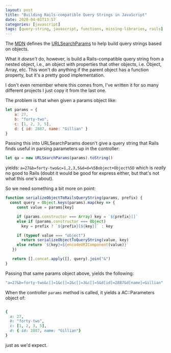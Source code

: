 ```yaml
---
layout: post
title: "Building Rails-compatible Query Strings in JavaScript"
date: 2020-04-01T13:57
categories: [javascript]
tags: [query-string, javascript, functions, missing-libraries, rails]
---
```


The [MDN](https://developer.mozilla.org/en-US/ "Mozilla Development Network") defines the [URLSearchParams](https://developer.mozilla.org/en-US/docs/Web/API/URLSearchParams "The URLSearchParams interface defines utility methods to work with the query string of a URL") to help build query strings based on objects.

What it *doesn't* do, however, is build a Rails-compatible query string from a nested object, i.e., an object with properties that other objects, i.e. Object, Array, etc. This won't do anything if the parent object has a function property, but it's a pretty good implementation.

I don't even remember where this comes from, I've written it for so many different projects I just copy it from the last one.

The problem is that when given a params object like:

``` javascript
let params = {
    a: 27,
    b: "forty-two",
    c: [1, 2, 3, 5],
    d: { id: 2887, name: "Gillian" }
}
```

Passing this into URLSearchParams doesn't give a query string that Rails finds useful in parsing parameters up in the controller:

``` javascript
let qa = new URLSearchParams(params).toString()
```

yields: `a=27&b=forty-two&c=1,2,3,5&d=d=%5Bobject+Object%5D` which is *really* no good to Rails (doubt it would be good for express either, but that's not what this one's about).

So we need something a bit more on point:

``` javascript
function serializeObjectToRailsQueryString(params, prefix) {
  const query = Object.keys(params).map(key => {
     const value = params[key]

     if (params.constructor === Array) key = `${prefix}[]`
     else if (params.constructor === Object)
       key = prefix ? `${prefix}[${key}]` : key

     if (typeof value === "object")
       return serializeObjectToQueryString(value, key)
     else return `${key}=${encodeURIComponent(value)}`
   })

   return [].concat.apply([], query).join("&")
}
```

Passing that same params object above, yields the following:

``` javascript
"a=27&b=forty-two&c[]=1&c[]=2&c[]=3&c[]=5&d[id]=2887&d[name]=Gillian"
```

When the controller `params` method is called, it yields a AC::Parameters object of:

``` ruby

{
  a: 27,
  b: "forty-two",
  c: [1, 2, 3, 5],
  d: { id: 2887, name: "Gillian"}
}

```

just as we'd expect.

